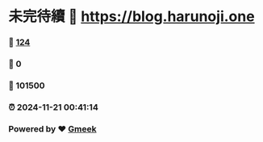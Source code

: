 # 未完待續 :link: https://blog.harunoji.one 
### :page_facing_up: [124](https://blog.harunoji.one/tag.html) 
### :speech_balloon: 0 
### :hibiscus: 101500 
### :alarm_clock: 2024-11-21 00:41:14 
### Powered by :heart: [Gmeek](https://github.com/Meekdai/Gmeek)
